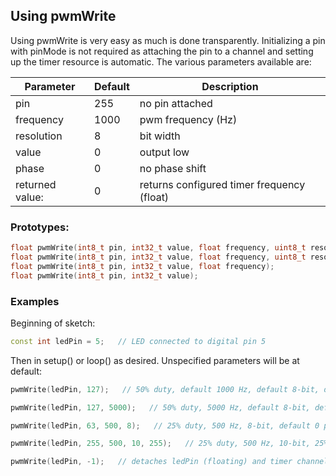 ## Using pwmWrite

Using pwmWrite is very easy as much is done transparently. Initializing a pin with pinMode is not required as attaching the pin to a channel and setting up the timer resource is automatic.  The various parameters available are: 

| Parameter       | Default | Description                                |
| --------------- | ------- | ------------------------------------------ |
| pin             | 255     | no pin attached                            |
| frequency       | 1000    | pwm frequency (Hz)                         |
| resolution      | 8       | bit width                                  |
| value           | 0       | output low                                 |
| phase           | 0       | no phase shift                             |
| returned value: | 0       | returns configured timer frequency (float) |

### Prototypes:

```c++
float pwmWrite(int8_t pin, int32_t value, float frequency, uint8_t resolution, uint32_t phase);
float pwmWrite(int8_t pin, int32_t value, float frequency, uint8_t resolution);
float pwmWrite(int8_t pin, int32_t value, float frequency);
float pwmWrite(int8_t pin, int32_t value);
```

### Examples

Beginning of sketch:

```c++
const int ledPin = 5;   // LED connected to digital pin 5
```

Then in setup() or loop() as desired. Unspecified parameters will be at default:

```c++
pwmWrite(ledPin, 127);   // 50% duty, default 1000 Hz, default 8-bit, default 0 phase shift
```

```c++
pwmWrite(ledPin, 127, 5000);   // 50% duty, 5000 Hz, default 8-bit, default 0 phase shift
```

```c++
pwmWrite(ledPin, 63, 500, 8);   // 25% duty, 500 Hz, 8-bit, default 0 phase shift
```

```c++
pwmWrite(ledPin, 255, 500, 10, 255);   // 25% duty, 500 Hz, 10-bit, 25% phase shift
```

```c++
pwmWrite(ledPin, -1);   // detaches ledPin (floating) and timer channel cleared
```



